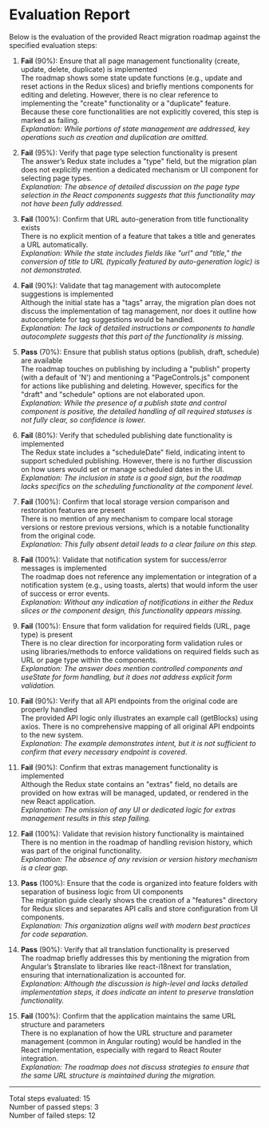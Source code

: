 # Evaluation Report

Below is the evaluation of the provided React migration roadmap against the specified evaluation steps:

1. **Fail** (90%): Ensure that all page management functionality (create, update, delete, duplicate) is implemented  
   The roadmap shows some state update functions (e.g., update and reset actions in the Redux slices) and briefly mentions components for editing and deleting. However, there is no clear reference to implementing the "create" functionality or a "duplicate" feature. Because these core functionalities are not explicitly covered, this step is marked as failing.  
   *Explanation: While portions of state management are addressed, key operations such as creation and duplication are omitted.*

2. **Fail** (95%): Verify that page type selection functionality is present  
   The answer’s Redux state includes a "type" field, but the migration plan does not explicitly mention a dedicated mechanism or UI component for selecting page types.  
   *Explanation: The absence of detailed discussion on the page type selection in the React components suggests that this functionality may not have been fully addressed.*

3. **Fail** (100%): Confirm that URL auto-generation from title functionality exists  
   There is no explicit mention of a feature that takes a title and generates a URL automatically.  
   *Explanation: While the state includes fields like "url" and "title," the conversion of title to URL (typically featured by auto-generation logic) is not demonstrated.*

4. **Fail** (90%): Validate that tag management with autocomplete suggestions is implemented  
   Although the initial state has a "tags" array, the migration plan does not discuss the implementation of tag management, nor does it outline how autocomplete for tag suggestions would be handled.  
   *Explanation: The lack of detailed instructions or components to handle autocomplete suggests that this part of the functionality is missing.*

5. **Pass** (70%): Ensure that publish status options (publish, draft, schedule) are available  
   The roadmap touches on publishing by including a "publish" property (with a default of 'N') and mentioning a "PageControls.js" component for actions like publishing and deleting. However, specifics for the "draft" and "schedule" options are not elaborated upon.  
   *Explanation: While the presence of a publish state and control component is positive, the detailed handling of all required statuses is not fully clear, so confidence is lower.*

6. **Fail** (80%): Verify that scheduled publishing date functionality is implemented  
   The Redux state includes a "scheduleDate" field, indicating intent to support scheduled publishing. However, there is no further discussion on how users would set or manage scheduled dates in the UI.  
   *Explanation: The inclusion in state is a good sign, but the roadmap lacks specifics on the scheduling functionality at the component level.*

7. **Fail** (100%): Confirm that local storage version comparison and restoration features are present  
   There is no mention of any mechanism to compare local storage versions or restore previous versions, which is a notable functionality from the original code.  
   *Explanation: This fully absent detail leads to a clear failure on this step.*

8. **Fail** (100%): Validate that notification system for success/error messages is implemented  
   The roadmap does not reference any implementation or integration of a notification system (e.g., using toasts, alerts) that would inform the user of success or error events.  
   *Explanation: Without any indication of notifications in either the Redux slices or the component design, this functionality appears missing.*

9. **Fail** (100%): Ensure that form validation for required fields (URL, page type) is present  
   There is no clear direction for incorporating form validation rules or using libraries/methods to enforce validations on required fields such as URL or page type within the components.  
   *Explanation: The answer does mention controlled components and useState for form handling, but it does not address explicit form validation.*

10. **Fail** (90%): Verify that all API endpoints from the original code are properly handled  
    The provided API logic only illustrates an example call (getBlocks) using axios. There is no comprehensive mapping of all original API endpoints to the new system.  
    *Explanation: The example demonstrates intent, but it is not sufficient to confirm that every necessary endpoint is covered.*

11. **Fail** (90%): Confirm that extras management functionality is implemented  
    Although the Redux state contains an "extras" field, no details are provided on how extras will be managed, updated, or rendered in the new React application.  
    *Explanation: The omission of any UI or dedicated logic for extras management results in this step failing.*

12. **Fail** (100%): Validate that revision history functionality is maintained  
    There is no mention in the roadmap of handling revision history, which was part of the original functionality.  
    *Explanation: The absence of any revision or version history mechanism is a clear gap.*

13. **Pass** (100%): Ensure that the code is organized into feature folders with separation of business logic from UI components  
    The migration guide clearly shows the creation of a "features" directory for Redux slices and separates API calls and store configuration from UI components.  
    *Explanation: This organization aligns well with modern best practices for code separation.*

14. **Pass** (90%): Verify that all translation functionality is preserved  
    The roadmap briefly addresses this by mentioning the migration from Angular’s $translate to libraries like react-i18next for translation, ensuring that internationalization is accounted for.  
    *Explanation: Although the discussion is high-level and lacks detailed implementation steps, it does indicate an intent to preserve translation functionality.*

15. **Fail** (100%): Confirm that the application maintains the same URL structure and parameters  
    There is no explanation of how the URL structure and parameter management (common in Angular routing) would be handled in the React implementation, especially with regard to React Router integration.  
    *Explanation: The roadmap does not discuss strategies to ensure that the same URL structure is maintained during the migration.*

---

Total steps evaluated: 15  
Number of passed steps: 3  
Number of failed steps: 12